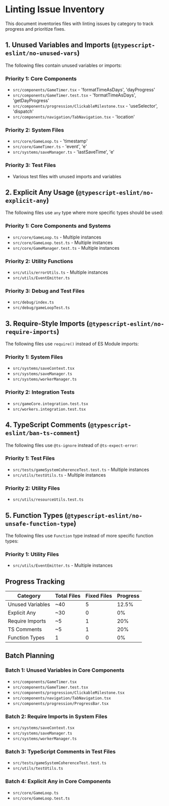 # Linting Issue Inventory

This document inventories files with linting issues by category to track progress and prioritize fixes.

## 1. Unused Variables and Imports (`@typescript-eslint/no-unused-vars`)

The following files contain unused variables or imports:

### Priority 1: Core Components
- `src/components/GameTimer.tsx` - 'formatTimeAsDays', 'dayProgress'
- `src/components/GameTimer.test.tsx` - 'formatTimeAsDays', 'getDayProgress'
- `src/components/progression/ClickableMilestone.tsx` - 'useSelector', 'dispatch'
- `src/components/navigation/TabNavigation.tsx` - 'location'

### Priority 2: System Files
- `src/core/GameLoop.ts` - 'timestamp'
- `src/core/GameTimer.ts` - 'event', 'e'
- `src/systems/saveManager.ts` - 'lastSaveTime', 'e'

### Priority 3: Test Files
- Various test files with unused imports and variables

## 2. Explicit Any Usage (`@typescript-eslint/no-explicit-any`)

The following files use `any` type where more specific types should be used:

### Priority 1: Core Components and Systems
- `src/core/GameLoop.ts` - Multiple instances
- `src/core/GameLoop.test.ts` - Multiple instances
- `src/core/GameManager.test.ts` - Multiple instances

### Priority 2: Utility Functions
- `src/utils/errorUtils.ts` - Multiple instances
- `src/utils/EventEmitter.ts`

### Priority 3: Debug and Test Files
- `src/debug/index.ts`
- `src/debug/gameLoopTest.ts`

## 3. Require-Style Imports (`@typescript-eslint/no-require-imports`)

The following files use `require()` instead of ES Module imports:

### Priority 1: System Files
- `src/systems/saveContext.tsx`
- `src/systems/saveManager.ts`
- `src/systems/workerManager.ts`

### Priority 2: Integration Tests
- `src/gameCore.integration.test.tsx`
- `src/workers.integration.test.tsx`

## 4. TypeScript Comments (`@typescript-eslint/ban-ts-comment`)

The following files use `@ts-ignore` instead of `@ts-expect-error`:

### Priority 1: Test Files
- `src/tests/gameSystemCoherenceTest.test.ts` - Multiple instances
- `src/utils/testUtils.ts` - Multiple instances

### Priority 2: Utility Files
- `src/utils/resourceUtils.test.ts`

## 5. Function Types (`@typescript-eslint/no-unsafe-function-type`)

The following files use `Function` type instead of more specific function types:

### Priority 1: Utility Files
- `src/utils/EventEmitter.ts` - Multiple instances

## Progress Tracking

| Category | Total Files | Fixed Files | Progress |
|----------|-------------|-------------|----------|
| Unused Variables | ~40 | 5 | 12.5% |
| Explicit Any | ~30 | 0 | 0% |
| Require Imports | ~5 | 1 | 20% |
| TS Comments | ~5 | 1 | 20% |
| Function Types | 1 | 0 | 0% |

## Batch Planning

### Batch 1: Unused Variables in Core Components
- `src/components/GameTimer.tsx`
- `src/components/GameTimer.test.tsx`
- `src/components/progression/ClickableMilestone.tsx`
- `src/components/navigation/TabNavigation.tsx`
- `src/components/progression/ProgressBar.tsx`

### Batch 2: Require Imports in System Files
- `src/systems/saveContext.tsx`
- `src/systems/saveManager.ts`
- `src/systems/workerManager.ts`

### Batch 3: TypeScript Comments in Test Files
- `src/tests/gameSystemCoherenceTest.test.ts`
- `src/utils/testUtils.ts`

### Batch 4: Explicit Any in Core Components
- `src/core/GameLoop.ts`
- `src/core/GameLoop.test.ts`